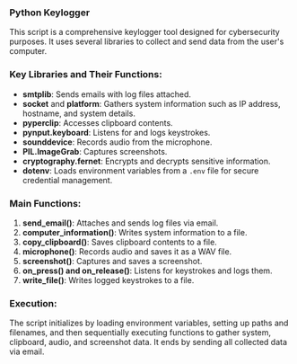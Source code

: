 ### Python Keylogger

This script is a comprehensive keylogger tool designed for cybersecurity purposes. It uses several libraries to collect and send data from the user's computer. 

### Key Libraries and Their Functions:
- **smtplib**: Sends emails with log files attached.
- **socket** and **platform**: Gathers system information such as IP address, hostname, and system details.
- **pyperclip**: Accesses clipboard contents.
- **pynput.keyboard**: Listens for and logs keystrokes.
- **sounddevice**: Records audio from the microphone.
- **PIL.ImageGrab**: Captures screenshots.
- **cryptography.fernet**: Encrypts and decrypts sensitive information.
- **dotenv**: Loads environment variables from a `.env` file for secure credential management.

### Main Functions:
1. **send_email()**: Attaches and sends log files via email.
2. **computer_information()**: Writes system information to a file.
3. **copy_clipboard()**: Saves clipboard contents to a file.
4. **microphone()**: Records audio and saves it as a WAV file.
5. **screenshot()**: Captures and saves a screenshot.
6. **on_press() and on_release()**: Listens for keystrokes and logs them.
7. **write_file()**: Writes logged keystrokes to a file.

### Execution:
The script initializes by loading environment variables, setting up paths and filenames, and then sequentially executing functions to gather system, clipboard, audio, and screenshot data. It ends by sending all collected data via email.